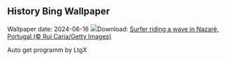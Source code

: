 ## History Bing Wallpaper
Wallpaper date: 2024-06-16
![](https://www.bing.com/th?id=OHR.NazareWave_EN-US9510827848_UHD.jpg&w=1000)Download: [Surfer riding a wave in Nazaré, Portugal (© Rui Caria/Getty Images)](https://www.bing.com/th?id=OHR.NazareWave_EN-US9510827848_UHD.jpg)

Auto get programm by LtgX
